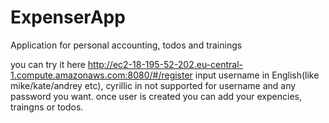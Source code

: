 # ExpenserApp
Application for personal accounting, todos and trainings

you can try it here http://ec2-18-195-52-202.eu-central-1.compute.amazonaws.com:8080/#/register
input username in English(like mike/kate/andrey etc), cyrillic in not supported for username and any password you want.
once user is created you can add your expencies, traingns or todos.
